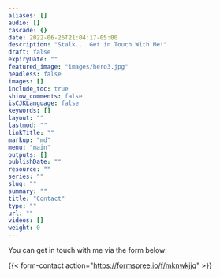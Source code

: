 ```yaml
---
aliases: []
audio: []
cascade: {}
date: 2022-06-26T21:04:17-05:00
description: "Stalk... Get in Touch With Me!"
draft: false
expiryDate: ""
featured_image: "images/hero3.jpg"
headless: false
images: []
include_toc: true
shiow_comments: false
isCJKLanguage: false
keywords: []
layout: ""
lastmod: ""
linkTitle: ""
markup: "md"
menu: "main"
outputs: []
publishDate: ""
resource: ""
series: ""
slug: ""
summary: ""
title: "Contact"
type: ""
url: ""
videos: []
weight: 0
---
```


You can get in touch with me via the form below:

{{< form-contact action="https://formspree.io/f/mknwkjjq" >}}
